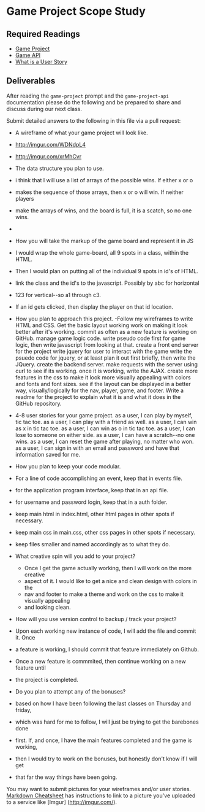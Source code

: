 # Game Project Scope Study

## Required Readings

-   [Game Project](https://github.com/ga-wdi-boston/game-project)
-   [Game API](https://github.com/ga-wdi-boston/game-project-api)
-   [What is a User Story](https://www.mountaingoatsoftware.com/agile/user-stories)

## Deliverables

After reading the `game-project` prompt and the `game-project-api` documentation
please do the following and be prepared to share and discuss during our next
class.

Submit detailed answers to the following in this file via a pull request:

-   A wireframe of what your game project will look like.
  - http://imgur.com/WDNdpL4
  - http://imgur.com/xrMhCvr
-   The data structure you plan to use.
  - i think that I will use a list of arrays of the possible wins. If either x or o
  - makes the sequence of those arrays, then x or o will win. If neither players
  - make the arrays of wins, and the board is full, it is a scatch, so no one wins.
  -
-   How you will take the markup of the game board and represent it in JS
  - I would wrap the whole game-board, all 9 spots in a class, within the HTML.
  - Then I would plan on putting all of the individual 9 spots in id's of HTML.
  - link the class and the id's to the javascript. Possibly by abc for horizontal
  - 123 for vertical--so a1 through c3.
  - If an id gets clicked, then display the player on that id location.

-   How you plan to approach this project.
  -Follow my wireframes to write HTML and CSS. Get the basic layout working
    work on making it look better after it's working.
  commit as often as a new feature is working on GitHub.
  manage game logic code.
    write pseudo code first for game logic, then write javascript from looking at that.
  create a front end server for the project
  write jquery for user to interact with the game
    write the psuedo code for jquery, or at least plan it out first briefly,
    then write the JQuery.
  create the backend server.
  make requests with the server using curl to see if its working.
  once it is working, write the AJAX.
  create more features in the css to make it look more visually appealing with colors
  and fonts and font sizes.
    see if the layout can be displayed in a better way, visually/logically for the
    nav, player, game, and footer.
  Write a readme for the project to explain what it is and what it does in the
  GitHub repository.

-   4-8 user stories for your game project.
  as a user, I can play by myself, tic tac toe.
  as a user, I can play with a friend as well.
  as a user, I can win as x in tic tac toe.
  as a user, I can win as o in tic tac toe.
  as a user, I can lose to someone on either side.
  as a user, I can have a scratch--no one wins.
  as a user, I can reset the game after playing, no matter who won.
  as a user, I can sign in with an email and password and have that information
    saved for me.

-   How you plan to keep your code modular.
  - For a line of code accomplishing an event, keep that in events file.
  - for the application program interface, keep that in an api file.
  - for username and password login, keep that in a auth folder.
  - keep main html in index.html, other html pages in other spots if necessary.
  - keep main css in main.css, other css pages in other spots if necessary.
  - keep files smaller and named accordingly as to what they do.

-   What creative spin will you add to your project?
    - Once I get the game actually working, then I will work on the more creative
    - aspect of it. I would like to get a nice and clean design with colors in the
    - nav and footer to make a theme and work on the css to make it visually appealing
    - and looking clean.

-   How will you use version control to backup / track your project?
  - Upon each working new instance of code, I will add the file and commit it. Once
  - a feature is working, I should commit that feature immediately on Github.
  - Once a new feature is commmited, then continue working on a new feature until
  - the project is completed.

-   Do you plan to attempt any of the bonuses?
  - based on how I have been following the last classes on Thursday and friday,
  - which was hard for me to follow, I will just be trying to get the barebones done
  - first. If, and once, I have the main features completed and the game is working,
  - then I would try to work on the bonuses, but honestly don't know if I will get
  - that far the way things have been going.



You may want to submit pictures for your wireframes and/or user stories.
[Markdown Cheatsheet](https://github.com/adam-p/markdown-here/wiki/Markdown-Cheatsheet)
has instructions to link to a picture you've uploaded to a service like [Imgur]
(http://imgur.com/).
